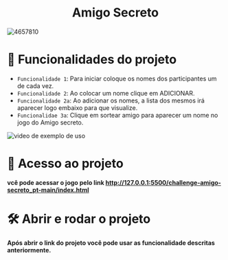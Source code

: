 <h1 align="center"> Amigo Secreto </h1>



![4657810](https://github.com/user-attachments/assets/e98b049f-890f-4669-867c-c2c5a544bfdf)
# :hammer: Funcionalidades do projeto

- `Funcionalidade 1`: Para iniciar coloque os nomes dos participantes um de cada vez.
- `Funcionalidade 2`: Ao colocar um nome clique em ADICIONAR.
- `Funcionalidade 2a`: Ao adicionar os nomes, a lista dos mesmos irá aparecer logo embaixo para que visualize.
- `Funcionalidae 3a`: Clique em sortear amigo para aparecer um nome no jogo do Amigo secreto.



![video de exemplo de uso](https://github.com/user-attachments/assets/d34d4b1c-391e-4983-b6c3-c8197bbfc5a4)

# 📁 Acesso ao projeto

**vcê pode acessar o jogo pelo link http://127.0.0.1:5500/challenge-amigo-secreto_pt-main/index.html**

# 🛠️ Abrir e rodar o projeto

**Após abrir o link do projeto você pode usar as funcionalidade descritas anteriormente.**
